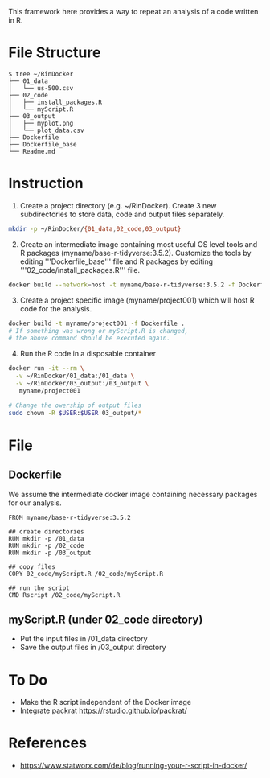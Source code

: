 This framework here provides a way to repeat an analysis of a code written in R.

# File Structure
```
$ tree ~/RinDocker
├── 01_data
│   └── us-500.csv
├── 02_code
│   ├── install_packages.R
│   └── myScript.R
├── 03_output
│   ├── myplot.png
│   └── plot_data.csv
├── Dockerfile
├── Dockerfile_base
└── Readme.md
```

# Instruction

1. Create a project directory (e.g. ~/RinDocker). Create 3 new subdirectories to 
store data, code and output files separately.
```bash
mkdir -p ~/RinDocker/{01_data,02_code,03_output}
```

2. Create an intermediate image containing most useful OS level tools and R packages
(myname/base-r-tidyverse:3.5.2). Customize the tools by editing '''Dockerfile_base''' file and 
R packages by editing '''02_code/install_packages.R''' file.
```bash
docker build --network=host -t myname/base-r-tidyverse:3.5.2 -f Dockerfile_base .
```

3. Create a project specific image (myname/project001) which will host R code for the analysis.
```bash
docker build -t myname/project001 -f Dockerfile .
# If something was wrong or myScript.R is changed,
# the above command should be executed again.
```

4. Run the R code in a disposable container
```bash
docker run -it --rm \
  -v ~/RinDocker/01_data:/01_data \
  -v ~/RinDocker/03_output:/03_output \
   myname/project001

# Change the owership of output files
sudo chown -R $USER:$USER 03_output/*
```

# File

## Dockerfile

We assume the intermediate docker image containing necessary packages for our analysis.
```
FROM myname/base-r-tidyverse:3.5.2

## create directories
RUN mkdir -p /01_data
RUN mkdir -p /02_code
RUN mkdir -p /03_output

## copy files
COPY 02_code/myScript.R /02_code/myScript.R

## run the script
CMD Rscript /02_code/myScript.R
```

## myScript.R (under 02_code directory)

* Put the input files in /01_data directory
* Save the output files in /03_output directory

# To Do

* Make the R script independent of the Docker image
* Integrate packrat https://rstudio.github.io/packrat/

# References

* https://www.statworx.com/de/blog/running-your-r-script-in-docker/

